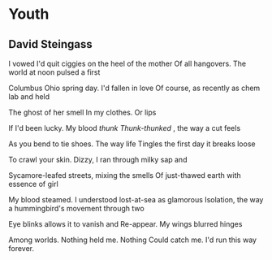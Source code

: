 # Youth
## David Steingass
I vowed I'd quit ciggies on the heel of the mother
Of all hangovers. The world at noon pulsed a first

Columbus Ohio spring day. I'd fallen in love
Of course, as recently as chem lab and held

The ghost of her smell
In my clothes. Or lips

If I'd been lucky. My blood _thunk_
 _Thunk-thunked_ , the way a cut feels

As you bend to tie shoes. The way life
Tingles the first day it breaks loose

To crawl your skin. Dizzy,
I ran through milky sap and

Sycamore-leafed streets, mixing the smells
Of just-thawed earth with essence of girl

My blood steamed. I understood lost-at-sea as glamorous
Isolation, the way a hummingbird's movement through two

Eye blinks allows it to vanish and
Re-appear. My wings blurred hinges

Among worlds. Nothing held me. Nothing
Could catch me. I'd run this way forever.
